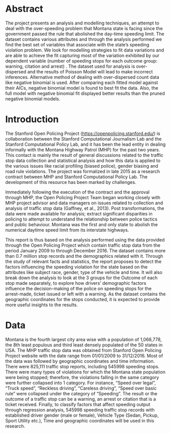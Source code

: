 
# Abstract 

The project presents an analysis and modelling techniques, an attempt to deal with the over-speeding problem that Montana state is facing since the government passed the rule that abolished the day-time speeding limit. The dataset contains various attributes and through the analysis performed we find the best set of variables that associate with the state’s speeding violation problem. We look for modelling strategies to fit data variations and are able to achieve the fit capturing most of the variation exhibited by our dependent variable (number of speeding stops for each outcome group: warning, citation and arrest) . The dataset used for analysis is over-dispersed and the results of Poisson Model will lead to make incorrect inferences. Alternative method of dealing with over-dispersed count data like negative binomial is used. After comparing each fitted model against their AICs, negative binomial model is found to best fit the data. Also, the full model with negative binomial fit displayed better results than the pruned negative binomial models.

# Introduction

The Stanford Open Policing Project (https://openpolicing.stanford.edu/) is collaboration between the Stanford Computational Journalism Lab and the Stanford Computational Policy Lab, and it has been the lead entity in dealing informally with the Montana Highway Patrol (MHP) for the past two years. This contact is mainly the result of general discussions related to the traffic stop data collection and statistical analysis and how this data is applied to the various issues like racial profiling (biased police), gender biasing and road rule violations. The project was formalized in late 2015 as a research contract between MHP and Stanford Computational Policy Lab. The development of this resource has been marked by challenges.

Immediately following the execution of the contract and the approval through MHP, the Open Policing Project Team began working closely with MHP project advisor and data managers on issues related to collection and analysis of traffic stop data (Gaffney, et al., 2013). Post transformations, the data were made available for analysis; extract significant disparities in policing to attempt to understand the relationship between police tactics and public behaviour. Montana was the first and only state to abolish the numerical daytime speed limit from its interstate highways.

This report is thus based on the analysis performed using the data provided through the Open Policing Project which contain traffic stop data from the period January 2009 to through December 2016. The dataset contains more than 0.7 million stop records and the demographics related with it. Through the study of relevant facts and statistics, the report proposes to detect the factors influencing the speeding violation for the state based on the attributes like subject race, gender, type of the vehicle and time. It will also break down the analysis to look at the 3 groups for the Outcome of each stop made separately, to explore how drivers’ demographic factors influence the decision-making of the police on speeding stops for the arrest-made, ticket issued or left with a warning. As the dataset contains the geographic coordinates for the stops conducted, it is expected to provide more useful insights to the results.

# Data

Montana is the fourth largest city area wise with a population of 1,068,778, the 8th least populous and third least densely populated of the 50 states in USA. The MHP traffic stop data was obtained from Stanford Open Policing Project website with the date range from 01/01/2009 to 31/12/2016. Most of the data was followed by geographic coordinates and time information. There were 825,111 traffic stop reports, including 545998 speeding stops. There were many types of violations for which the Montana state population were being stopped; therefore, the violations falling in the same category were further collapsed into 1 category. For instance, “Speed over legal”, “Truck speed”, “Reckless driving”, “Careless driving”, “Speed over basic rule” were collapsed under the category of “Speeding”. The result or the outcome of a traffic stop can be a warning, an arrest or citation that is a ticket received. Finally, to classify factors that affect speeding output through regression analysis, 545998 speeding traffic stop records with established driver gender (male or female), Vehicle Type (Sedan, Pickup, Sport Utility etc.), Time and geographic coordinates will be used in this research.

